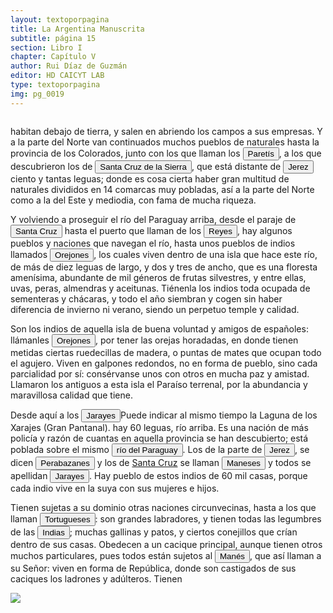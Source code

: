 ```yaml
---
layout: textoporpagina
title: La Argentina Manuscrita
subtitle: página 15
section: Libro I
chapter: Capítulo V
author: Rui Díaz de Guzmán
editor: HD CAICYT LAB
type: textoporpagina
img: pg_0019
---
```


<div class="row">
    <div class="column">

<p>habitan debajo de tierra, y salen en abriendo los campos a sus empresas. Y a la parte del Norte van continuados muchos pueblos de naturales hasta la provincia de los Colorados, junto con los que llaman los <button class="balloon" data-balloon-pos="up" data-balloon-length="large" data-balloon="Refiere a la comunidad paperui. Según el autor ocupaban los campos al norte de Cuyabá y Mattogroso, fueron exterminados por portugueses, los pocos que se salvaron fueron destinados al trabajo de las minas, donde los encontraron los comisionados españoles que fueron a poner el marco divisorio en el Jaurú.">Paretís</button>, a los que descubrieron los de <a href="https://recogito.pelagios.org/document/wzqxhk0h3vpikm/part/1/edit#5fb08e6b-d0c5-47f8-9bcd-681e066d6060" target="_blank"><button class="balloon" data-balloon-pos="up" data-balloon-length="large" data-balloon="Este asentamiento fue fundado por el conquistador de Asunción, Nuflo de Chávez en 1561. La ciudad sufrió varios traslados en el curso de su historia hasta establecerse dónde se encuentra hoy en día. El primer sitio de la fundación fue en la serranía de Chiquitos, a orilla del río Sutó.">Santa Cruz de la Sierra</button></a>, que está distante de <a href="https://recogito.pelagios.org/document/wzqxhk0h3vpikm/part/1/edit#57961aaf-badc-4421-a43b-7a3475048c89" target="_blank"><button class="balloon" data-balloon-pos="up" data-balloon-length="large" data-balloon="Territorios al norte del Río Paraguay, y organizados en torno a la ciudad de Santiago de Jerez (1593-1632) fundada en la confluencia de los ríos Miranda (Mbotetey o Ipaneme) y el Aquidauana. Dependían políticamente de Asunción. Fundada en la confluencia de los ríos Miranda y Aquidauana.">Jerez</button></a> ciento y tantas leguas; donde es cosa cierta haber gran multitud de naturales divididos en 14 comarcas muy pobladas, así a la parte del Norte como a la del Este y mediodia, con fama de mucha riqueza.</p>

<p> Y volviendo a proseguir el río del Paraguay arriba, desde el paraje de <a href="https://recogito.pelagios.org/document/wzqxhk0h3vpikm/part/1/edit#65ce726c-c171-4095-864d-440b06578318" target="_blank"><button class="balloon" data-balloon-pos="up" data-balloon-length="large" data-balloon="Refiere a Santa Cruz de la Sierra. Este asentamiento fue fundado por el conquistador de Asunción, Nuflo de Chávez en 1561. La ciudad sufrió varios traslados en el curso de su historia hasta establecerse dónde se encuentra hoy en día. El primer sitio de la fundación fue en la serranía de Chiquitos, a orilla del río Sutó.">Santa Cruz</button></a> hasta el puerto que llaman de los <button class="balloon" data-balloon-pos="up" data-balloon-length="large" data-balloon="Puerto establecido sobre el río Paraguay en los límtes meridionales del Gran Pantanal, sobre la entrada del río Cuiabá.">Reyes</button>, hay algunos pueblos y naciones que navegan el río, hasta unos pueblos de indios llamados <button class="balloon" data-balloon-pos="up" data-balloon-length="large" data-balloon="Parcialidad de los huitoto, etnia de la Amazonía colombiana y peruana, cuyo territorio originario se encontraba en la parte media del río Caquetá y sus afluentes, y la zona selvática que va hasta el río Putumayo. Hablan una lengua de la familia bora-witoto, habitaban cerca de un paraje llamado Puerto de los Reyes.">Orejones</button>, los cuales viven dentro de una isla que hace este río, de más de diez leguas de largo, y dos y tres de ancho, que es una floresta amenísima, abundante de mil géneros de frutas silvestres, y entre ellas, uvas, peras, almendras y aceitunas. Tiénenla los indios toda ocupada de sementeras y chácaras, y todo el año siembran y cogen sin haber diferencia de invierno ni verano, siendo un perpetuo temple y calidad.</p>

<p>Son los indios de aquella isla de buena voluntad y amigos de españoles: llámanles <button class="balloon" data-balloon-pos="up" data-balloon-length="large" data-balloon="Parcialidad de los huitoto, etnia de la Amazonía colombiana y peruana, cuyo territorio originario se encontraba en la parte media del río Caquetá y sus afluentes, y la zona selvática que va hasta el río Putumayo. Hablan una lengua de la familia bora-witoto, habitaban cerca de un paraje llamado Puerto de los Reyes.">Orejones</button>, por tener las orejas horadadas, en donde tienen metidas ciertas ruedecillas de madera, o puntas de mates que ocupan todo el agujero. Viven en galpones redondos, no en forma de pueblo, sino cada parcialidad por sí: consérvanse unos con otros en mucha paz y amistad. Llamaron los antiguos a esta isla el Paraíso terrenal, por la abundancia y maravillosa calidad que tiene. </p>

<p>Desde aquí a los <button class="balloon" data-balloon-pos="up" data-balloon-length="large" data-balloon="Xarayes o Jarayes. Los guató, una sociedad nativa que habitaba el Gran Pantanal, eran habitualmente referidos en las fuentes coloniales como Xarajes. Indios del Perú, a 60 leguas arriba de la isla de los Orejones. Gente muy dócil, poblada sobre el río Paraguay; se divide en Perabazanes y Maneses.">Jarayes</button><note target="recogito-706d4e8a-ec30-4a78-8c5b-14d041e967d5" resp="mjgandini">Puede indicar al mismo tiempo la Laguna de los Xarajes (Gran Pantanal).</note> hay 60 leguas, río arriba. Es una nación de más policía y razón de cuantas en aquella provincia se han descubierto; está poblada sobre el mismo <button class="balloon" data-balloon-pos="up" data-balloon-length="large" data-balloon="Refiere al río Paraguay.">río del Paraguay</button>. Los de la parte de <a href="https://recogito.pelagios.org/document/wzqxhk0h3vpikm/part/1/edit#59a294e2-9920-4646-b9b1-e21ae5b029d5" target="_blank"><button class="balloon" data-balloon-pos="up" data-balloon-length="large" data-balloon="Se refiere a Santiago de Jerez (1593) fundada en la confluencia de los ríos Miranda y Aquidauana.">Jerez</button></a>, se dicen <button class="balloon" data-balloon-pos="up" data-balloon-length="large" data-balloon="Perabazane. Parcialidad de los Xarajes-Guató. Indios Xarayes, del lado de Xere, del Perú. Las mujeres se labran el cuerpo y el rostro con agujas. Vivían en casas muy abrigadas, redondas y cerradas a modo de campanas.">Perabazanes</button> y los de <a href="https://recogito.pelagios.org/document/wzqxhk0h3vpikm/part/1/edit#afdd329f-6fc8-4950-a4c3-3927d6da2a66" target="_blank">Santa Cruz</a> se llaman <button class="balloon" data-balloon-pos="up" data-balloon-length="large" data-balloon="Parcialidad de los Xarajes-Guató. Habitan del lado de Santa Cruz.">Maneses</button> y todos se apellidan <button class="balloon" data-balloon-pos="up" data-balloon-length="large" data-balloon="Xarayes o Jarayes. Los guató, una sociedad nativa que habitaba el Gran Pantanal, eran habitualmente referidos en las fuentes coloniales como Xarajes. Indios del Perú, a 60 leguas arriba de la isla de los Orejones. Gente muy dócil, poblada sobre el río Paraguay; se divide en Perabazanes y Maneses.">Jarayes</button>. Hay pueblo de estos indios de 60 mil casas, porque cada indio vive en la suya con sus mujeres e hijos.</p>

<p>Tienen sujetas a su dominio otras naciones circunvecinas, hasta a los que llaman <button class="balloon" data-balloon-pos="up" data-balloon-length="large" data-balloon="Parcialidad de los Xarayes o Jarayes. Pueblo labrador.">Tortugueses</button>: son grandes labradores, y tienen todas las legumbres de las <button class="balloon" data-balloon-pos="up" data-balloon-length="large" data-balloon="Las Indias Occidentales, una forma muy extendida de denominar a América en todo el período colonial.">Indias</button>; muchas gallinas y patos, y ciertos conejillos que crían dentro de sus casas. Obedecen a un cacique principal, aunque tienen otros muchos particulares, pues todos están sujetos al <button class="balloon" data-balloon-pos="up" data-balloon-length="large" data-balloon="Cacique de los Xarayes o Jarayes.">Manés</button>, que así llaman a su Señor: viven en forma de República, donde son castigados de sus caciques los ladrones y adúlteros. Tienen</p>

</div>

<div class="column">
  <a href="{{site.baseurl}}/assets/img/argentina_manuscrita/{{page.img}}.jpg"><img src="{{site.baseurl}}/assets/img/argentina_manuscrita/{{page.img}}.jpg"></a>
</div>
</div>